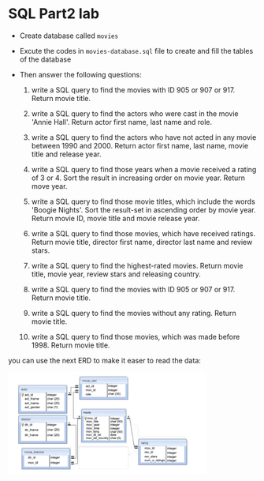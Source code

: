 # SQL Part2 lab


* Create database called `movies`
* Excute the  codes in `movies-database.sql` file to create and fill the tables of the database 
* Then answer the following questions:  

    1. write a SQL query to find the movies with ID 905 or 907 or 917. Return movie title.


    2. write a SQL query to find the actors who were cast in the movie 'Annie Hall'. Return actor first name, last name and role. 

    3. write a SQL query to find the actors who have not acted in any movie between 1990 and 2000. Return actor first name, last name, movie title and release year.

    4. write a SQL query to find those years when a movie received a rating of 3 or 4. Sort the result in increasing order on movie year. Return move year. 

    5. write a SQL query to find those movie titles, which include the words 'Boogie Nights'. Sort the result-set in ascending order by movie year. Return movie ID, movie title and movie release year.

    6. write a SQL query to find those movies, which have received ratings. Return movie title, director first name, director last name and review stars.

    7. write a SQL query to find the highest-rated movies. Return movie title, movie year, review stars and releasing country. 

    8. write a SQL query to find the movies with ID 905 or 907 or 917. Return movie title.

    9. write a SQL query to find the movies without any rating. Return movie title.

    10. write a SQL query to find those movies, which was made before 1998. Return movie title. 


you can use the next ERD to make it easer to read the data:

<img src="ERD.png" width=80%/>
